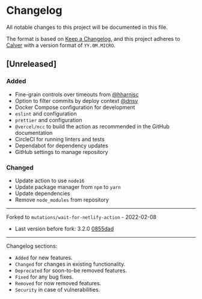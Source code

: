 # Changelog

All notable changes to this project will be documented in this file.

The format is based on [Keep a Changelog](https://keepachangelog.com/en/1.0.0/),
and this project adheres to [Calver](https://calver.org) with a version format of `YY.0M.MICRO`.

## [Unreleased]

### Added

- Fine-grain controls over timeouts from [@hharnisc](https://github.com/hharnisc)
- Option to filter commits by deploy context [@dnsv](https://github.com/dnsv)
- Docker Compose configuration for development
- `eslint` and configuration
- `prettier` and configuration
- `@vercel/ncc` to build the action as recommended in the GitHub documentation
- CircleCI for running linters and tests
- Dependabot for dependency updates
- GitHub settings to manage repository

### Changed

- Update action to use `node16`
- Update package manager from `npm` to `yarn`
- Update dependencies
- Remove `node_modules` from repository

---

Forked to `mutations/wait-for-netlify-action` - 2022-02-08

- Last version before fork: 3.2.0 [0855dad](https://github.com/mutations/wait-for-netlify-action/commit/0855dade13fa1445d67907d2b5b2ce470e38c468)

---

Changelog sections:

- `Added` for new features.
- `Changed` for changes in existing functionality.
- `Deprecated` for soon-to-be removed features.
- `Fixed` for any bug fixes.
- `Removed` for now removed features.
- `Security` in case of vulnerabilities.
